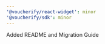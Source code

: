 ```yaml
---
'@voucherify/react-widget': minor
'@voucherify/sdk': minor
---
```


Added README and Migration Guide

